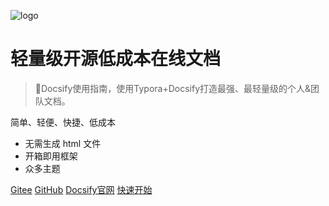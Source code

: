 <!-- _coverpage.md -->
![logo](https://docsify.js.org/_media/icon.svg)

# 轻量级开源低成本在线文档 

> 💪Docsify使用指南，使用Typora+Docsify打造最强、最轻量级的个人&团队文档。

 简单、轻便、快捷、低成本
- 无需生成 html 文件
- 开箱即用框架
- 众多主题


[Gitee](https://gitee.com/librarycodes/docsify-plus)
[GitHub](https://github.com/shiming-git/docsify-plus)
[Docsify官网](https://docsify.js.org/#/)
[快速开始](README.md)